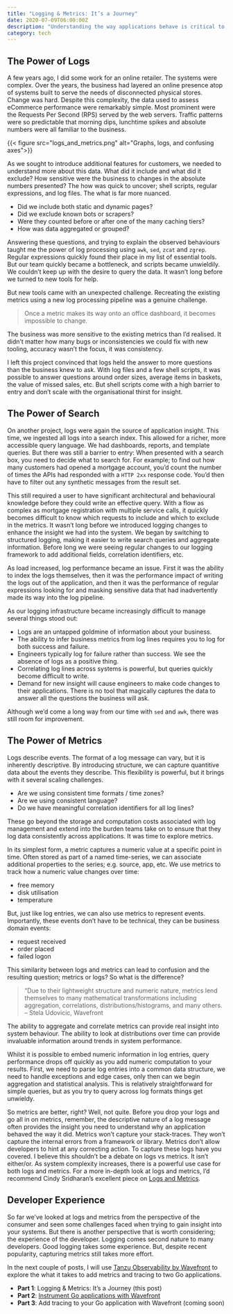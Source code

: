 ```yaml
---
title: "Logging & Metrics: It’s a Journey"
date: 2020-07-09T06:00:00Z
description: "Understanding the way applications behave is critical to ensuring they are effective. For much of my career, application logs have been the dominant tool of choice for system observability and with good reason: Logs are present in most vendor applications and are easy to add during custom development. Logs (or print statements) are often the tool of choice for debugging during application development. But if logs are all powerful, how did metrics become so popular. In this first of a series of posts, I look back of my experiences with logging."
category: tech
---
```


## The Power of Logs

A few years ago, I did some work for an online retailer. The systems were complex. Over the years, the business had layered an online presence atop of systems built to serve the needs of disconnected physical stores. Change was hard.
Despite this complexity, the data used to assess eCommerce performance were remarkably simple. Most prominent were the Requests Per Second (RPS) served by the web servers. Traffic patterns were so predictable that morning dips, lunchtime spikes and absolute numbers were all familiar to the business.

{{< figure src="logs_and_metrics.png" alt="Graphs, logs, and confusing axes">}}

As we sought to introduce additional features for customers, we needed to understand more about this data. What did it include and what did it exclude? How sensitive were the business to changes in the absolute numbers presented?
The how was quick to uncover; shell scripts, regular expressions, and log files. The what is far more nuanced.

* Did we include both static and dynamic pages?
* Did we exclude known bots or scrapers?
* Were they counted before or after one of the many caching tiers?
* How was data aggregated or grouped?

Answering these questions, and trying to explain the observed behaviours taught me the power of log processing using `awk`, `sed`, `zcat` and `zgrep`. Regular expressions quickly found their place in my list of essential tools. But our team quickly became a bottleneck, and scripts became unwieldily. We couldn’t keep up with the desire to query the data. It wasn’t long before we turned to new tools for help.

But new tools came with an unexpected challenge. Recreating the existing metrics using a new log processing pipeline was a genuine challenge.

> Once a metric makes its way onto an office dashboard, it becomes impossible to change.

The business was more sensitive to the existing metrics than I’d realised. It didn’t matter how many bugs or inconsistencies we could fix with new tooling, accuracy wasn’t the focus, it was consistency.

I left this project convinced that logs held the answer to more questions than the business knew to ask. With log files and a few shell scripts, it was possible to answer questions around order sizes, average items in baskets, the value of missed sales, etc. But shell scripts come with a high barrier to entry and don’t scale with the organisational thirst for insight.

## The Power of Search

On another project, logs were again the source of application insight. This time, we ingested all logs into a search index. This allowed for a richer, more accessible query language. We had dashboards, reports, and template queries. But there was still a barrier to entry: When presented with a search box, you need to decide what to search for. For example; to find out how many customers had opened a mortgage account, you’d count the number of times the APIs had responded with a `HTTP 2xx` response code. You’d then have to filter out any synthetic messages from the result set.

This still required a user to have significant architectural and behavioural knowledge before they could write an effective query. With a flow as complex as mortgage registration with multiple service calls, it quickly becomes difficult to know which requests to include and which to exclude in the metrics.
It wasn’t long before we introduced logging changes to enhance the insight we had into the system. We began by switching to structured logging, making it easier to write search queries and aggregate information. Before long we were seeing regular changes to our logging framework to add additional fields, correlation identifiers, etc.

As load increased, log performance became an issue. First it was the ability to index the logs themselves, then it was the performance impact of writing the logs out of the application, and then it was the performance of regular expressions looking for and masking sensitive data that had inadvertently made its way into the log pipeline.

As our logging infrastructure became increasingly difficult to manage several things stood out:

* Logs are an untapped goldmine of information about your business.
* The ability to infer business metrics from log lines requires you to log for both success and failure.
* Engineers typically log for failure rather than success. We see the absence of logs as a positive thing.
* Correlating log lines across systems is powerful, but queries quickly become difficult to write.
* Demand for new insight will cause engineers to make code changes to their applications. There is no tool that magically captures the data to answer all the questions the business will ask.

Although we’d come a long way from our time with `sed` and `awk`, there was still room for improvement.

## The Power of Metrics

Logs describe events. The format of a log message can vary, but it is inherently descriptive. By introducing structure, we can capture quantitive data about the events they describe. This flexibility is powerful, but it brings with it several scaling challenges.

* Are we using consistent time formats / time zones?
* Are we using consistent language?
* Do we have meaningful correlation identifiers for all log lines?

These go beyond the storage and computation costs associated with log management and extend into the burden teams take on to ensure that they log data consistently across applications. It was time to explore metrics.

In its simplest form, a metric captures a numeric value at a specific point in time. Often stored as part of a named time-series, we can associate additional properties to the series; e.g. source, app, etc. We use metrics to track how a numeric value changes over time:

* free memory
* disk utilisation
* temperature

But, just like log entries, we can also use metrics to represent events. Importantly, these events don’t have to be technical, they can be business domain events:

* request received
* order placed
* failed logon

This similarity between logs and metrics can lead to confusion and the resulting question; metrics or logs? So what is the difference?

> “Due to their lightweight structure and numeric nature, metrics lend themselves to many mathematical transformations including aggregation, correlations, distributions/histograms, and many others. 
> – Stela Udovicic, Wavefront

The ability to aggregate and correlate metrics can provide real insight into system behaviour. The ability to look at distributions over time can provide invaluable information around trends in system performance.

Whilst it is possible to embed numeric information in log entries, query performance drops off quickly as you add numeric computation to your results. First, we need to parse log entries into a common data structure, we need to handle exceptions and edge cases, only then can we begin aggregation and statistical analysis. This is relatively straightforward for simple queries, but as you try to query across log formats things get unwieldy.

So metrics are better, right? Well, not quite. Before you drop your logs and go all in on metrics, remember, the descriptive nature of a log message often provides the insight you need to understand why an application behaved the way it did. Metrics won’t capture your stack-traces. They won’t capture the internal errors from a framework or library. Metrics don’t allow developers to hint at any correcting action. To capture these logs have you covered.
I believe this shouldn’t be a debate on logs vs metrics. It isn’t either/or. As system complexity increases, there is a powerful use case for both logs and metrics. For a more in-depth look at logs and metrics, I’d recommend Cindy Sridharan’s excellent piece on [Logs and Metrics](https://medium.com/@copyconstruct/logs-and-metrics-6d34d3026e38).

## Developer Experience

So far we’ve looked at logs and metrics from the perspective of the consumer and seen some challenges faced when trying to gain insight into your systems. But there is another perspective that is worth considering; the experience of the developer. Logging comes second nature to many developers. Good logging takes some experience. But, despite recent popularity, capturing metrics still takes more effort.

In the next couple of posts, I will use [Tanzu Observability by Wavefront](https://www.wavefront.com/) to explore the what it takes to add metrics and tracing to two Go applications.

* **Part 1**: Logging & Metrics: It’s a Journey (this post)
* **Part 2**: [Instrument Go applications with Wavefront](/2020/07/17/add-metrics-to-your-go-application-with-wavefront/)
* **Part 3**: Add tracing to your Go application with Wavefront (coming soon)
